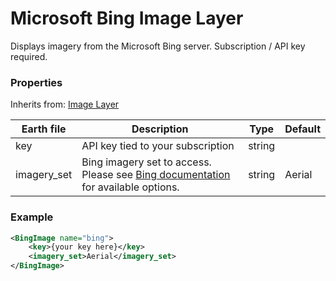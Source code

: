 # Microsoft Bing Image Layer

Displays imagery from the Microsoft Bing server. Subscription / API key required.

### Properties

Inherits from: [Image Layer](ImageLayer.md)

| Earth file  | Description                                                  | Type   | Default |
| ----------- | ------------------------------------------------------------ | ------ | ------- |
| key         | API key tied to your subscription                            | string |         |
| imagery_set | Bing imagery set to access. Please see [Bing documentation](https://docs.microsoft.com/en-us/bingmaps/rest-services/imagery/get-imagery-metadata#template-parameters) for available options. | string | Aerial  |

### Example

```xml
<BingImage name="bing">
    <key>{your key here}</key>
    <imagery_set>Aerial</imagery_set>
</BingImage>
```

